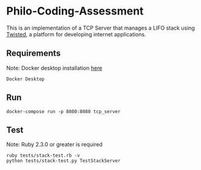 # Philo-Coding-Assessment

This is an implementation of a TCP Server that manages a LIFO stack using 
[Twisted](https://docs.twisted.org/en/twisted-18.7.0/core/howto/servers.html), a platform for developing internet applications.

## Requirements 
Note: Docker desktop installation [here](https://docs.docker.com/get-docker/)
```
Docker Desktop
```

## Run
```
docker-compose run -p 8080:8080 tcp_server
```

## Test
Note: Ruby 2.3.0 or greater is required
```
ruby tests/stack-test.rb -v 
python tests/stack-test.py TestStackServer
```

